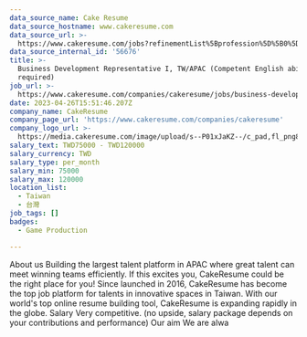 ```yaml
---
data_source_name: Cake Resume
data_source_hostname: www.cakeresume.com
data_source_url: >-
  https://www.cakeresume.com/jobs?refinementList%5Bprofession%5D%5B0%5D=game-production&range%5Bsalary_range%5D%5Bmin%5D=100000
data_source_internal_id: '56676'
title: >-
  Business Development Representative I, TW/APAC (Competent English ability
  required)
job_url: >-
  https://www.cakeresume.com/companies/cakeresume/jobs/business-development-representative-tw-apac-l1
date: 2023-04-26T15:51:46.207Z
company_name: CakeResume
company_page_url: 'https://www.cakeresume.com/companies/cakeresume'
company_logo_url: >-
  https://media.cakeresume.com/image/upload/s--P01xJaKZ--/c_pad,fl_png8,h_200,w_200/v1586508643/page_2_logo_1468389599.png
salary_text: TWD75000 - TWD120000
salary_currency: TWD
salary_type: per_month
salary_min: 75000
salary_max: 120000
location_list:
  - Taiwan
  - 台灣
job_tags: []
badges:
  - Game Production

---
```


About us Building the largest talent platform in APAC where great talent can meet winning teams efficiently. If this excites you, CakeResume could be the right place for you! Since launched in 2016, CakeResume has become the top job platform for talents in innovative spaces in Taiwan. With our world's top online resume building tool, CakeResume is expanding rapidly in the globe. Salary Very competitive. (no upside, salary package depends on your contributions and performance) Our aim We are alwa